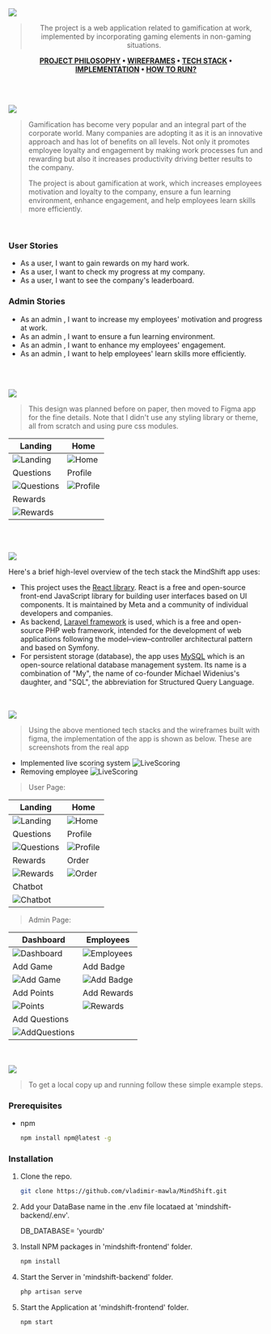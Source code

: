 <img src="./readme/title1.svg"/>

<div align="center">

> The project is a web application related to gamification at work, implemented by incorporating gaming elements in non-gaming situations.   

**[PROJECT PHILOSOPHY](#project-philosophy) • [WIREFRAMES](#wireframes) • [TECH STACK](#tech-stack) • [IMPLEMENTATION](#implementation) • [HOW TO RUN?](#how-to-run)**

</div>

<br><br>


<img src="./readme/title2.svg"/>
<a id="project-philosophy"></a>

> Gamification has become very popular and an integral part of the corporate world. Many companies are adopting it as it is an innovative approach and has lot of benefits on all levels. Not only it promotes employee loyalty and engagement by making work processes fun and rewarding but also it increases productivity driving better results to the company.
> 
> The project is about gamification at work, which increases employees motivation and loyalty to the company, ensure a fun learning environment, enhance engagement, and help employees learn skills more efficiently.

<br>

### User Stories
- As a user, I want to gain rewards on my hard work.
- As a user, I want to check my progress at my company.
- As a user, I want to see the company's leaderboard.

### Admin Stories
- As an admin , I want to increase my employees' motivation and progress at work.
- As an admin , I want to ensure a fun learning environment.
- As an admin , I want to enhance my employees' engagement.
- As an admin , I want to help employees' learn skills more efficiently.


<br><br>

<img src="./readme/title3.svg"/>
<a id="wireframes"></a>

> This design was planned before on paper, then moved to Figma app for the fine details.
Note that I didn't use any styling library or theme, all from scratch and using pure css modules.

| Landing  | Home |
| ---------|------|
| ![Landing](/readme/Landing.png) | ![Home](/readme/Home.png) |
|  Questions | Profile |
| ![Questions](/readme/Questions.png) | ![Profile](/readme/Profile.png) |
|     Rewards      |
| ![Rewards](/readme/Rewards.png) | 


<br><br>

<img src="./readme/title4.svg"/>
<a id="tech-stack"></a>

Here's a brief high-level overview of the tech stack the MindShift app uses:

- This project uses the [React library](https://reactjs.org/). React is a free and open-source front-end JavaScript library for building user interfaces based on UI components. It is maintained by Meta and a community of individual developers and companies.
- As backend, [Laravel framework](https://laravel.com/) is used, which is a free and open-source PHP web framework, intended for the development of web applications following the model–view–controller architectural pattern and based on Symfony.
- For persistent storage (database), the app uses [MySQL](https://www.mysql.com) which is an open-source relational database management system. Its name is a combination of "My", the name of co-founder Michael Widenius's daughter, and "SQL", the abbreviation for Structured Query Language.



<br><br>
<img src="./readme/title5.svg"/>
<a id="implementation"></a>

> Using the above mentioned tech stacks and the wireframes built with figma, the implementation of the app is shown as below. These are screenshots from the real app

- Implemented live scoring system
![LiveScoring](/readme/live-scoring.gif)
- Removing employee
![LiveScoring](/readme/removing-employee.gif)

>User Page:

| Landing  | Home  |
|----------|-------|
| ![Landing](/readme/Landing_screen.png) | ![Home](/readme/Home_screen.png) |
|Questions | Profile |
| ![Questions](/readme/Questions_screen.png) |![Profile](/readme/Profile_screen.png) |
| Rewards | Order |
| ![Rewards](/readme/Rewards_screen.png) | ![Order](/readme/Order.png) |
| Chatbot |
| ![Chatbot](/readme/Chatbot.png) |

>Admin Page:

| Dashboard  | Employees | 
|------------|-----------|
| ![Dashboard](/readme/Dashboard.png) |  ![Employees](/readme/Employees.png) |
| Add Game | Add Badge  |  
|![Add Game](/readme/AddGame.png) | ![Add Badge](/readme/AddBadge.png) |
| Add Points | Add Rewards|
| ![Points](/readme/AddPoints.png) | ![Rewards](/readme/AddReward.png) |
| Add Questions |
| ![AddQuestions](/readme/Add_questions.gif) |

<br><br>
<img src="./readme/title6.svg"/>
<a id="how-to-run"></a>


> To get a local copy up and running follow these simple example steps.

### Prerequisites


* npm
  ```sh
  npm install npm@latest -g
  ```

### Installation


1. Clone the repo.
   ```sh
   git clone https://github.com/vladimir-mawla/MindShift.git
   ```
2. Add your DataBase name in the .env file locataed at 'mindshift-backend/.env'.

   DB_DATABASE= 'yourdb'

3. Install NPM packages in 'mindshift-frontend' folder.
   ```sh
   npm install
   ```
4. Start the Server in 'mindshift-backend' folder.
   ```sh
   php artisan serve
   ```
5. Start the Application at 'mindshift-frontend' folder.
   ```sh
   npm start
   ```
